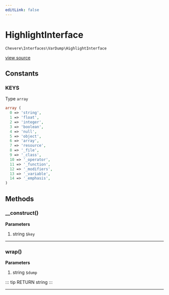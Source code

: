 ```yaml
---
editLink: false
---
```


# HighlightInterface

`Chevere\Interfaces\VarDump\HighlightInterface`

[view source](https://github.com/chevere/chevere/blob/master/interfaces/VarDump/HighlightInterface.php)

## Constants

### KEYS

Type `array`

```php
array (
  0 => 'string',
  1 => 'float',
  2 => 'integer',
  3 => 'boolean',
  4 => 'null',
  5 => 'object',
  6 => 'array',
  7 => 'resource',
  8 => '_file',
  9 => '_class',
  10 => '_operator',
  11 => '_function',
  12 => '_modifiers',
  13 => '_variable',
  14 => '_emphasis',
)
```

## Methods

### __construct()

**Parameters**

1. string `$key`

---

### wrap()

**Parameters**

1. string `$dump`

::: tip RETURN
string
:::

---

